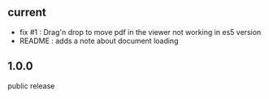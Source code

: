
## current

 - fix #1 : Drag'n drop to move pdf in the viewer not working in es5 version
 - README : adds a note about document loading

## 1.0.0

public release
